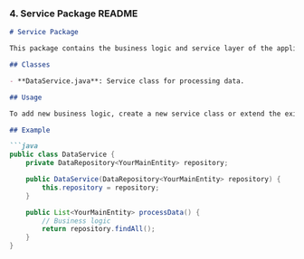 
### 4. **Service Package README**

```markdown
# Service Package

This package contains the business logic and service layer of the application. It coordinates between the repository and UI layers.

## Classes

- **DataService.java**: Service class for processing data.

## Usage

To add new business logic, create a new service class or extend the existing `DataService` class.

## Example

```java
public class DataService {
    private DataRepository<YourMainEntity> repository;

    public DataService(DataRepository<YourMainEntity> repository) {
        this.repository = repository;
    }

    public List<YourMainEntity> processData() {
        // Business logic
        return repository.findAll();
    }
}
